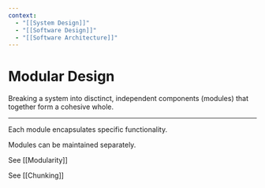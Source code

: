 ```yaml
---
context:
  - "[[System Design]]"
  - "[[Software Design]]"
  - "[[Software Architecture]]"
---
```


# Modular Design

Breaking a system into disctinct, independent components (modules) that together form a cohesive whole.

---

Each module encapsulates specific functionality.

Modules can be maintained separately.

See [[Modularity]]

See [[Chunking]]
